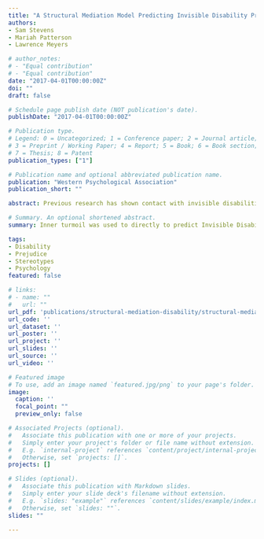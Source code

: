 ```yaml
---
title: "A Structural Mediation Model Predicting Invisible Disability Prejudice"
authors:
- Sam Stevens
- Mariah Patterson
- Lawrence Meyers

# author_notes:
# - "Equal contribution"
# - "Equal contribution"
date: "2017-04-01T00:00:00Z"
doi: ""
draft: false

# Schedule page publish date (NOT publication's date).
publishDate: "2017-04-01T00:00:00Z"

# Publication type.
# Legend: 0 = Uncategorized; 1 = Conference paper; 2 = Journal article;
# 3 = Preprint / Working Paper; 4 = Report; 5 = Book; 6 = Book section;
# 7 = Thesis; 8 = Patent
publication_types: ["1"]

# Publication name and optional abbreviated publication name.
publication: "Western Psychological Association"
publication_short: ""

abstract: Previous research has shown contact with invisible disabilities, such as HIV, can greatly reduce prejudice (Carter et al., 2006; Davis, 2005; Pitkin Derose et al., 2016).  Additional research has shown a relationship between group membership, compassion, and emotional state (Oveis, Horberg, & Keltner, 2010). A structural model was configured with four latent variables. Inner turmoil was used to directly to predict Invisible Disability Prejudice and callousness and alienation were proposed as mediators in the relationship.

# Summary. An optional shortened abstract.
summary: Inner turmoil was used to directly to predict Invisible Disability Prejudice and callousness and alienation were proposed as mediators in the relationship.

tags:
- Disability
- Prejudice
- Stereotypes
- Psychology
featured: false

# links:
# - name: ""
#   url: ""
url_pdf: 'publications/structural-mediation-disability/structural-mediation-disability.pdf'
url_code: ''
url_dataset: ''
url_poster: ''
url_project: ''
url_slides: ''
url_source: ''
url_video: ''

# Featured image
# To use, add an image named `featured.jpg/png` to your page's folder.
image:
  caption: ''
  focal_point: ""
  preview_only: false

# Associated Projects (optional).
#   Associate this publication with one or more of your projects.
#   Simply enter your project's folder or file name without extension.
#   E.g. `internal-project` references `content/project/internal-project/index.md`.
#   Otherwise, set `projects: []`.
projects: []

# Slides (optional).
#   Associate this publication with Markdown slides.
#   Simply enter your slide deck's filename without extension.
#   E.g. `slides: "example"` references `content/slides/example/index.md`.
#   Otherwise, set `slides: ""`.
slides: ""

---
```

